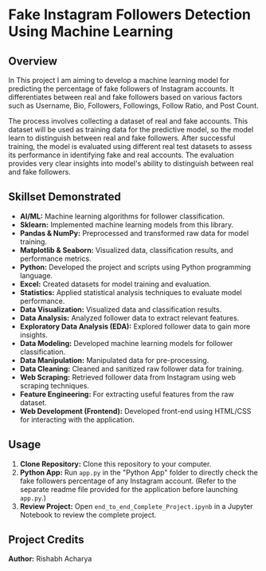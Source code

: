 # Fake Instagram Followers Detection Using Machine Learning

## Overview

In This project I am aiming to develop a machine learning model for predicting the percentage of fake followers of Instagram accounts. It differentiates between real and fake followers based on various factors such as Username, Bio, Followers, Followings,  Follow Ratio, and Post Count.

The process involves collecting a dataset of real and fake accounts. This dataset will be used as training data for the predictive model, so the model learn to distinguish between real and fake followers. After successful training, the model is evaluated using different real test datasets to assess its performance in identifying fake and real accounts. The evaluation provides very clear insights into model's ability to distinguish between real and fake followers.

## Skillset Demonstrated

- **AI/ML:** Machine learning algorithms for follower classification.
- **Sklearn:** Implemented machine learning models from this library.
- **Pandas & NumPy:** Preprocessed and transformed raw data for model training.
- **Matplotlib & Seaborn:** Visualized data, classification results, and performance metrics.
- **Python:** Developed the project and scripts using Python programming language.
- **Excel:** Created datasets for model training and evaluation.
- **Statistics:** Applied statistical analysis techniques to evaluate model performance.
- **Data Visualization:** Visualized data and classification results.
- **Data Analysis:** Analyzed follower data to extract relevant features.
- **Exploratory Data Analysis (EDA):** Explored follower data to gain more insights.
- **Data Modeling:** Developed machine learning models for follower classification.
- **Data Manipulation:** Manipulated data for pre-processing.
- **Data Cleaning:** Cleaned and sanitized raw follower data for training.
- **Web Scraping:** Retrieved follower data from Instagram using web scraping techniques.
- **Feature Engineering:** For extracting useful features from the raw dataset.
- **Web Development (Frontend):** Developed front-end using HTML/CSS for interacting with the application.

## Usage

1. **Clone Repository:** Clone this repository to your computer.
2. **Python App:** Run `app.py` in the "Python App" folder to directly check the fake followers percentage of any Instagram account. (Refer to the separate readme file provided for the application before launching `app.py`.)
3. **Review Project:** Open `end_to_end_Complete_Project.ipynb` in a Jupyter Notebook to review the complete project.

## Project Credits

**Author:** Rishabh Acharya
